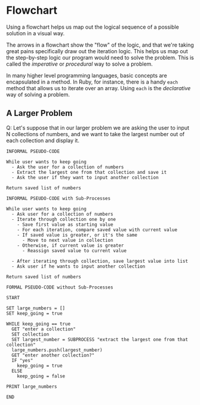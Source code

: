 # Flowchart

Using a flowchart helps us map out the logical sequence of a possible solution in a visual way.

The arrows in a flowchart show the "flow" of the logic, and that we're taking great pains specifically draw out the iteration logic. This helps us map out the step-by-step logic our program would need to solve the problem. This is called the *imperative* or *procedural* way to solve a problem.

In many higher level programming languages, basic concepts are encapsulated in a method. In Ruby, for instance, there is a handy `each` method that allows us to iterate over an array. Using `each` is the *declarative* way of solving a problem.

## A Larger Problem
Q: Let's suppose that in our larger problem we are asking the user to input N collections of numbers, and we want to take the largest number out of each collection and display it.

```
INFORMAL PSEUDO-CODE

While user wants to keep going
  - Ask the user for a collection of numbers
  - Extract the largest one from that collection and save it
  - Ask the user if they want to input another collection

Return saved list of numbers
```

```
INFORMAL PSEUDO-CODE with Sub-Processes

While user wants to keep going
  - Ask user for a collection of numbers
  - Iterate through collection one by one
    - Save first value as starting value
    - For each iteration, compare saved value with current value
    - If saved value is greater, or it's the same
      - Move to next value in collection
    - Otherwise, if current value is greater
      - Reassign saved value to current value

  - After iterating through collection, save largest value into list
  - Ask user if he wants to input another collection

Return saved list of numbers
```

```
FORMAL PSEUDO-CODE without Sub-Processes

START

SET large_numbers = []
SET keep_going = true

WHILE keep_going == true
  GET "enter a collection"
  SET collection
  SET largest_number = SUBPROCESS "extract the largest one from that collection"
  large_numbers.push(largest_number)
  GET "enter another collection?"
  IF "yes"
    keep_going = true
  ELSE
    keep_going = false

PRINT large_numbers

END
```

